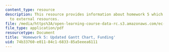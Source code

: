 ```yaml
---
content_type: resource
description: This resource provides information about homework 5 which contains links
  to external resources.
file: /media/https%3A/open-learning-course-data-rc.s3.amazonaws.com/ec-s06-prototypes-to-products-fall-2005/74b33760e01184c1683385a5eeea6111_MITEC_S06F05_hw5.pdf
file_type: application/pdf
resourcetype: Document
title: 'Homework 5: Updated Gantt Chart, Funding'
uid: 74b33760-e011-84c1-6833-85a5eeea6111
---
```

